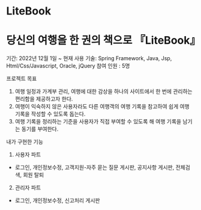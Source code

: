 # LiteBook
# 당신의 여행을 한 권의 책으로 『LiteBook』
기간: 2022년 12월 1일 ~ 현재
사용 기술: Spring Framework, Java, Jsp, Html/Css/Javascript, Oracle, jQuery
참여 인원 : 5명

프로젝트 목표 
1. 여행 일정과 가계부 관리, 여행에 대한 감상을 하나의 사이트에서 한 번에 관리하는 편리함을 제공하고자 한다.
2. 여행이 익숙하지 않은 사용자라도 다른 여행객의 여행 기록을 참고하여 쉽게 여행 기록을 작성할 수 있도록 돕는다.
3. 여행 기록을 정리하는 기준을 사용자가 직접 부여할 수 있도록 해 여행 기록을 남기는 동기를 부여한다.

내가 구현한 기능
1. 사용자 파트
- 로그인, 개인정보수정, 고객지원-자주 묻는 질문 게시판, 공지사항 게시판, 전체검색, 회원 탈퇴
2. 관리자 파트
- 로그인, 개인정보수정, 신고처리 게시판
